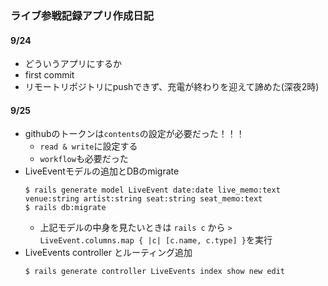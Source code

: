 ### ライブ参戦記録アプリ作成日記

#### 9/24
- どういうアプリにするか
- first commit
- リモートリポジトリにpushできず、充電が終わりを迎えて諦めた(深夜2時)

#### 9/25
- githubのトークンは`contents`の設定が必要だった！！！
  - `read & write`に設定する
  - `workflow`も必要だった
- LiveEventモデルの追加とDBのmigrate
  ```
  $ rails generate model LiveEvent date:date live_memo:text venue:string artist:string seat:string seat_memo:text
  $ rails db:migrate
  ```
  - 上記モデルの中身を見たいときは `rails c` から `> LiveEvent.columns.map { |c| [c.name, c.type] }`を実行
- LiveEvents controller とルーティング追加
  ```
  $ rails generate controller LiveEvents index show new edit
  ```